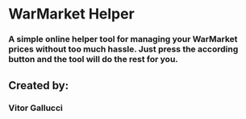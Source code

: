 # WarMarket Helper
### A simple online helper tool for managing your WarMarket prices without too much hassle. Just press the according button and the tool will do the rest for you.
## Created by:
### Vitor Gallucci